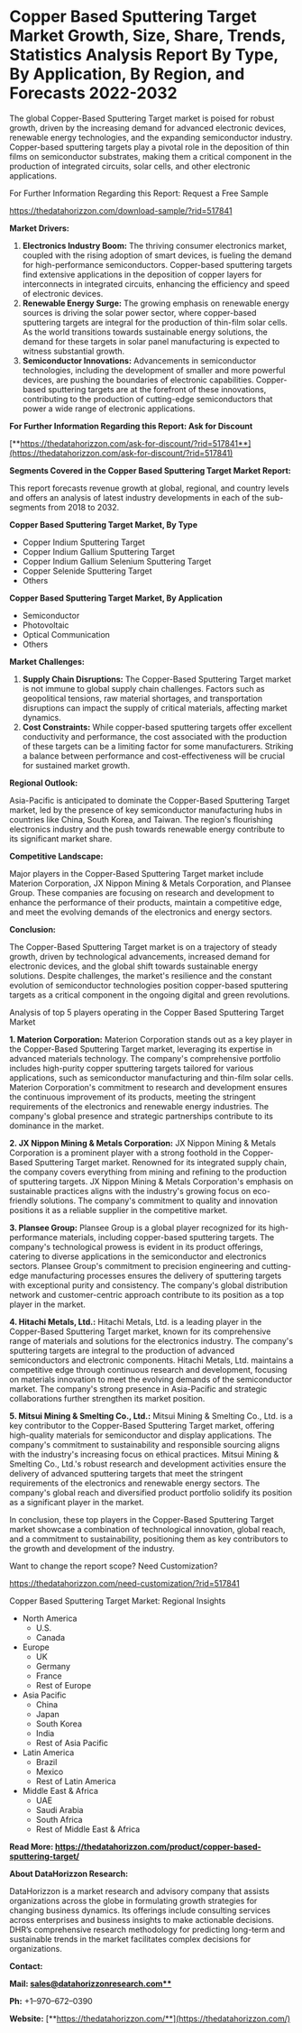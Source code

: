 ﻿# **Copper Based Sputtering Target Market Growth, Size, Share, Trends, Statistics Analysis Report By Type, By Application, By Region, and Forecasts 2022-2032**
The global Copper-Based Sputtering Target market is poised for robust growth, driven by the increasing demand for advanced electronic devices, renewable energy technologies, and the expanding semiconductor industry. Copper-based sputtering targets play a pivotal role in the deposition of thin films on semiconductor substrates, making them a critical component in the production of integrated circuits, solar cells, and other electronic applications.

For Further Information Regarding this Report: Request a Free Sample

<https://thedatahorizzon.com/download-sample/?rid=517841>

**Market Drivers:**

1. **Electronics Industry Boom:** The thriving consumer electronics market, coupled with the rising adoption of smart devices, is fueling the demand for high-performance semiconductors. Copper-based sputtering targets find extensive applications in the deposition of copper layers for interconnects in integrated circuits, enhancing the efficiency and speed of electronic devices.
1. **Renewable Energy Surge:** The growing emphasis on renewable energy sources is driving the solar power sector, where copper-based sputtering targets are integral for the production of thin-film solar cells. As the world transitions towards sustainable energy solutions, the demand for these targets in solar panel manufacturing is expected to witness substantial growth.
1. **Semiconductor Innovations:** Advancements in semiconductor technologies, including the development of smaller and more powerful devices, are pushing the boundaries of electronic capabilities. Copper-based sputtering targets are at the forefront of these innovations, contributing to the production of cutting-edge semiconductors that power a wide range of electronic applications.

**For Further Information Regarding this Report: Ask for Discount**

[**https://thedatahorizzon.com/ask-for-discount/?rid=517841**](https://thedatahorizzon.com/ask-for-discount/?rid=517841)

**Segments Covered in the Copper Based Sputtering Target Market Report:**

This report forecasts revenue growth at global, regional, and country levels and offers an analysis of latest industry developments in each of the sub-segments from 2018 to 2032.

**Copper Based Sputtering Target Market, By Type**

- Copper Indium Sputtering Target
- Copper Indium Gallium Sputtering Target
- Copper Indium Gallium Selenium Sputtering Target
- Copper Selenide Sputtering Target
- Others

**Copper Based Sputtering Target Market, By Application**

- Semiconductor
- Photovoltaic
- Optical Communication
- Others

**Market Challenges:**

1. **Supply Chain Disruptions:** The Copper-Based Sputtering Target market is not immune to global supply chain challenges. Factors such as geopolitical tensions, raw material shortages, and transportation disruptions can impact the supply of critical materials, affecting market dynamics.
1. **Cost Constraints:** While copper-based sputtering targets offer excellent conductivity and performance, the cost associated with the production of these targets can be a limiting factor for some manufacturers. Striking a balance between performance and cost-effectiveness will be crucial for sustained market growth.

**Regional Outlook:**

Asia-Pacific is anticipated to dominate the Copper-Based Sputtering Target market, led by the presence of key semiconductor manufacturing hubs in countries like China, South Korea, and Taiwan. The region's flourishing electronics industry and the push towards renewable energy contribute to its significant market share.

**Competitive Landscape:**

Major players in the Copper-Based Sputtering Target market include Materion Corporation, JX Nippon Mining & Metals Corporation, and Plansee Group. These companies are focusing on research and development to enhance the performance of their products, maintain a competitive edge, and meet the evolving demands of the electronics and energy sectors.

**Conclusion:**

The Copper-Based Sputtering Target market is on a trajectory of steady growth, driven by technological advancements, increased demand for electronic devices, and the global shift towards sustainable energy solutions. Despite challenges, the market's resilience and the constant evolution of semiconductor technologies position copper-based sputtering targets as a critical component in the ongoing digital and green revolutions.



Analysis of top 5 players operating in the Copper Based Sputtering Target Market 

**1. Materion Corporation:** Materion Corporation stands out as a key player in the Copper-Based Sputtering Target market, leveraging its expertise in advanced materials technology. The company's comprehensive portfolio includes high-purity copper sputtering targets tailored for various applications, such as semiconductor manufacturing and thin-film solar cells. Materion Corporation's commitment to research and development ensures the continuous improvement of its products, meeting the stringent requirements of the electronics and renewable energy industries. The company's global presence and strategic partnerships contribute to its dominance in the market.

**2. JX Nippon Mining & Metals Corporation:** JX Nippon Mining & Metals Corporation is a prominent player with a strong foothold in the Copper-Based Sputtering Target market. Renowned for its integrated supply chain, the company covers everything from mining and refining to the production of sputtering targets. JX Nippon Mining & Metals Corporation's emphasis on sustainable practices aligns with the industry's growing focus on eco-friendly solutions. The company's commitment to quality and innovation positions it as a reliable supplier in the competitive market.

**3. Plansee Group:** Plansee Group is a global player recognized for its high-performance materials, including copper-based sputtering targets. The company's technological prowess is evident in its product offerings, catering to diverse applications in the semiconductor and electronics sectors. Plansee Group's commitment to precision engineering and cutting-edge manufacturing processes ensures the delivery of sputtering targets with exceptional purity and consistency. The company's global distribution network and customer-centric approach contribute to its position as a top player in the market.

**4. Hitachi Metals, Ltd.:** Hitachi Metals, Ltd. is a leading player in the Copper-Based Sputtering Target market, known for its comprehensive range of materials and solutions for the electronics industry. The company's sputtering targets are integral to the production of advanced semiconductors and electronic components. Hitachi Metals, Ltd. maintains a competitive edge through continuous research and development, focusing on materials innovation to meet the evolving demands of the semiconductor market. The company's strong presence in Asia-Pacific and strategic collaborations further strengthen its market position.

**5. Mitsui Mining & Smelting Co., Ltd.:** Mitsui Mining & Smelting Co., Ltd. is a key contributor to the Copper-Based Sputtering Target market, offering high-quality materials for semiconductor and display applications. The company's commitment to sustainability and responsible sourcing aligns with the industry's increasing focus on ethical practices. Mitsui Mining & Smelting Co., Ltd.'s robust research and development activities ensure the delivery of advanced sputtering targets that meet the stringent requirements of the electronics and renewable energy sectors. The company's global reach and diversified product portfolio solidify its position as a significant player in the market.

In conclusion, these top players in the Copper-Based Sputtering Target market showcase a combination of technological innovation, global reach, and a commitment to sustainability, positioning them as key contributors to the growth and development of the industry.

Want to change the report scope? Need Customization?

<https://thedatahorizzon.com/need-customization/?rid=517841>

Copper Based Sputtering Target Market: Regional Insights

- North America
  - U.S.
  - Canada
- Europe
  - UK
  - Germany
  - France
  - Rest of Europe
- Asia Pacific
  - China
  - Japan
  - South Korea
  - India
  - Rest of Asia Pacific
- Latin America
  - Brazil
  - Mexico
  - Rest of Latin America
- Middle East & Africa
  - UAE
  - Saudi Arabia
  - South Africa
  - Rest of Middle East & Africa

**Read More: https://thedatahorizzon.com/product/copper-based-sputtering-target/**

**About DataHorizzon Research:**

DataHorizzon is a market research and advisory company that assists organizations across the globe in formulating growth strategies for changing business dynamics. Its offerings include consulting services across enterprises and business insights to make actionable decisions. DHR’s comprehensive research methodology for predicting long-term and sustainable trends in the market facilitates complex decisions for organizations.

**Contact:**

**Mail: [sales@datahorizzonresearch.com**](mailto:sales@datahorizzonresearch.com)**

**Ph:** +1–970–672–0390

**Website:** [**https://thedatahorizzon.com/**](https://thedatahorizzon.com/)




